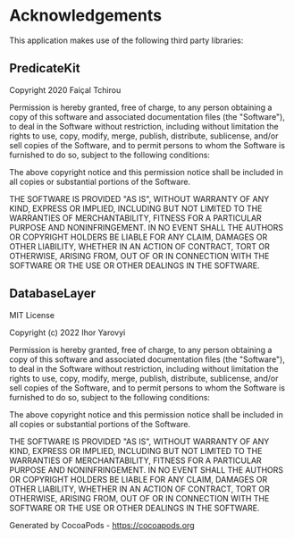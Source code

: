 # Acknowledgements
This application makes use of the following third party libraries:

## PredicateKit

 Copyright 2020 Faiçal Tchirou

 Permission is hereby granted, free of charge, to any person obtaining a copy of this software and associated
 documentation files (the "Software"), to deal in the Software without restriction, including without limitation
 the rights to use, copy, modify, merge, publish, distribute, sublicense, and/or sell copies of the Software, and
 to permit persons to whom the Software is furnished to do so, subject to the following conditions:

 The above copyright notice and this permission notice shall be included in all copies or substantial portions of
 the Software.

 THE SOFTWARE IS PROVIDED "AS IS", WITHOUT WARRANTY OF ANY KIND, EXPRESS OR IMPLIED, INCLUDING BUT NOT LIMITED TO THE
 WARRANTIES OF MERCHANTABILITY, FITNESS FOR A PARTICULAR PURPOSE AND NONINFRINGEMENT. IN NO EVENT SHALL THE AUTHORS
 OR COPYRIGHT HOLDERS BE LIABLE FOR ANY CLAIM, DAMAGES OR OTHER LIABILITY, WHETHER IN AN ACTION OF CONTRACT, TORT OR
 OTHERWISE, ARISING FROM, OUT OF OR IN CONNECTION WITH THE SOFTWARE OR THE USE OR OTHER DEALINGS IN THE SOFTWARE.


## DatabaseLayer

MIT License

Copyright (c) 2022 Ihor Yarovyi

Permission is hereby granted, free of charge, to any person obtaining a copy
of this software and associated documentation files (the "Software"), to deal
in the Software without restriction, including without limitation the rights
to use, copy, modify, merge, publish, distribute, sublicense, and/or sell
copies of the Software, and to permit persons to whom the Software is
furnished to do so, subject to the following conditions:

The above copyright notice and this permission notice shall be included in all
copies or substantial portions of the Software.

THE SOFTWARE IS PROVIDED "AS IS", WITHOUT WARRANTY OF ANY KIND, EXPRESS OR
IMPLIED, INCLUDING BUT NOT LIMITED TO THE WARRANTIES OF MERCHANTABILITY,
FITNESS FOR A PARTICULAR PURPOSE AND NONINFRINGEMENT. IN NO EVENT SHALL THE
AUTHORS OR COPYRIGHT HOLDERS BE LIABLE FOR ANY CLAIM, DAMAGES OR OTHER
LIABILITY, WHETHER IN AN ACTION OF CONTRACT, TORT OR OTHERWISE, ARISING FROM,
OUT OF OR IN CONNECTION WITH THE SOFTWARE OR THE USE OR OTHER DEALINGS IN THE
SOFTWARE.

Generated by CocoaPods - https://cocoapods.org
